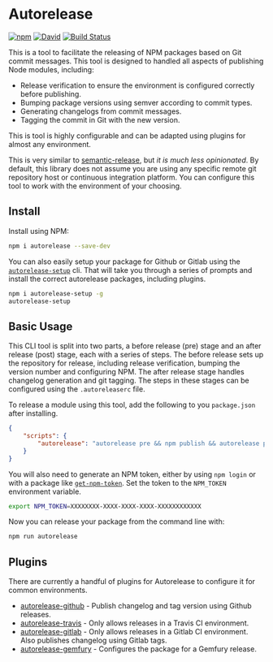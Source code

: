 # Autorelease

[![npm](https://img.shields.io/npm/v/autorelease.svg)](https://www.npmjs.com/package/autorelease) [![David](https://img.shields.io/david/tyler-johnson/autorelease.svg)](https://david-dm.org/tyler-johnson/autorelease) [![Build Status](https://travis-ci.org/tyler-johnson/autorelease.svg?branch=master)](https://travis-ci.org/tyler-johnson/autorelease)

This is a tool to facilitate the releasing of NPM packages based on Git commit messages. This tool is designed to handled all aspects of publishing Node modules, including:

- Release verification to ensure the environment is configured correctly before publishing.
- Bumping package versions using semver according to commit types.
- Generating changelogs from commit messages.
- Tagging the commit in Git with the new version.

This is tool is highly configurable and can be adapted using plugins for almost any environment.

This is very similar to [semantic-release](http://ghub.io/semantic-release), but *it is much less opinionated*. By default, this library does not assume you are using any specific remote git repository host or continuous integration platform. You can configure this tool to work with the environment of your choosing.

## Install

Install using NPM:

```bash
npm i autorelease --save-dev
```

You can also easily setup your package for Github or Gitlab using the [`autorelease-setup`](http://ghub.io/autorelease-setup) cli. That will take you through a series of prompts and install the correct autorelease packages, including plugins.

```bash
npm i autorelease-setup -g
autorelease-setup
```

## Basic Usage

This CLI tool is split into two parts, a before release (pre) stage and an after release (post) stage, each with a series of steps. The before release sets up the repository for release, including release verification, bumping the version number and configuring NPM. The after release stage handles changelog generation and git tagging. The steps in these stages can be configured using the `.autoreleaserc` file.

To release a module using this tool, add the following to you `package.json` after installing.

```json
{
	"scripts": {
		"autorelease": "autorelease pre && npm publish && autorelease post"
	}
}
```

You will also need to generate an NPM token, either by using `npm login` or with a package like [`get-npm-token`](http://ghub.io/get-npm-token). Set the token to the `NPM_TOKEN` environment variable.

```bash
export NPM_TOKEN=XXXXXXXX-XXXX-XXXX-XXXX-XXXXXXXXXXXX
```

Now you can release your package from the command line with:

```bash
npm run autorelease
```

## Plugins

There are currently a handful of plugins for Autorelease to configure it for common environments.

- [autorelease-github](http://ghub.io/autorelease-github) - Publish changelog and tag version using Github releases.
- [autorelease-travis](http://ghub.io/autorelease-travis) - Only allows releases in a Travis CI environment.
- [autorelease-gitlab](http://ghub.io/autorelease-gitlab) - Only allows releases in a Gitlab CI environment. Also publishes changelog using Gitlab tags.
- [autorelease-gemfury](http://ghub.io/autorelease-gemfury) - Configures the package for a Gemfury release.
